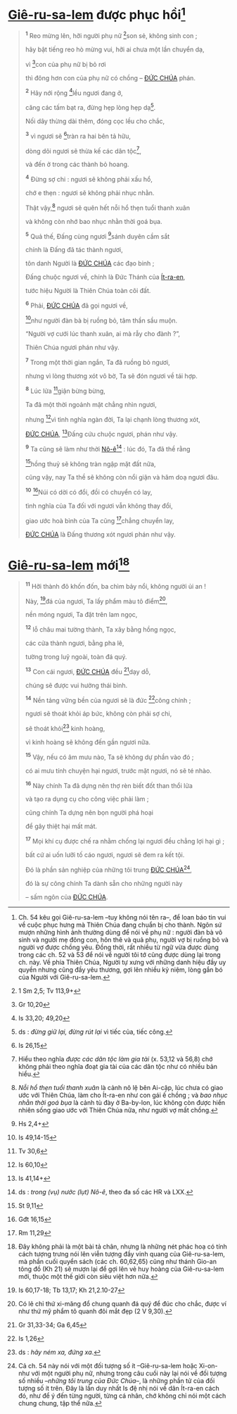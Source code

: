 # [Giê-ru-sa-lem]() được phục hồi[^1-1c071335-8d5c-452e-98dd-963a3cc2d490]

> <sup><b>1</b></sup> Reo mừng lên, hỡi người phụ nữ [^1@-1c071335-8d5c-452e-98dd-963a3cc2d490]son sẻ, không sinh con ;
>
> hãy bật tiếng reo hò mừng vui, hỡi ai chưa một lần chuyển dạ,
>
> vì [^2@-1c071335-8d5c-452e-98dd-963a3cc2d490]con của phụ nữ bị bỏ rơi
>
> thì đông hơn con của phụ nữ có chồng – [ĐỨC CHÚA]() phán.
>
> <sup><b>2</b></sup> Hãy nới rộng [^3@-1c071335-8d5c-452e-98dd-963a3cc2d490]lều ngươi đang ở,
>
> căng các tấm bạt ra, đừng hẹp lòng hẹp dạ[^2-1c071335-8d5c-452e-98dd-963a3cc2d490].
>
> Nối dây thừng dài thêm, đóng cọc lều cho chắc,
>
> <sup><b>3</b></sup> vì ngươi sẽ [^4@-1c071335-8d5c-452e-98dd-963a3cc2d490]tràn ra hai bên tả hữu,
>
> dòng dõi ngươi sẽ thừa kế các dân tộc[^3-1c071335-8d5c-452e-98dd-963a3cc2d490],
>
> và đến ở trong các thành bỏ hoang.
>
> <sup><b>4</b></sup> Đừng sợ chi : ngươi sẽ không phải xấu hổ,
>
> chớ e thẹn : ngươi sẽ không phải nhục nhằn.
>
> Thật vậy,[^4-1c071335-8d5c-452e-98dd-963a3cc2d490] ngươi sẽ quên hết nỗi hổ thẹn tuổi thanh xuân
>
> và không còn nhớ bao nhục nhằn thời goá bụa.
>
> <sup><b>5</b></sup> Quả thế, Đấng cùng ngươi [^5@-1c071335-8d5c-452e-98dd-963a3cc2d490]sánh duyên cầm sắt
>
> chính là Đấng đã tác thành ngươi,
>
> tôn danh Người là [ĐỨC CHÚA]() các đạo binh ;
>
> Đấng chuộc ngươi về, chính là Đức Thánh của [Ít-ra-en](),
>
> tước hiệu Người là Thiên Chúa toàn cõi đất.
>
> <sup><b>6</b></sup> Phải, [ĐỨC CHÚA]() đã gọi ngươi về,
>
> [^6@-1c071335-8d5c-452e-98dd-963a3cc2d490]như người đàn bà bị ruồng bỏ, tâm thần sầu muộn.
>
> “Người vợ cưới lúc thanh xuân, ai mà rẫy cho đành ?”,
>
> Thiên Chúa ngươi phán như vậy.
>
> <sup><b>7</b></sup> Trong một thời gian ngắn, Ta đã ruồng bỏ ngươi,
>
> nhưng vì lòng thương xót vô bờ, Ta sẽ đón ngươi về tái hợp.
>
> <sup><b>8</b></sup> Lúc lửa [^7@-1c071335-8d5c-452e-98dd-963a3cc2d490]giận bừng bừng,
>
> Ta đã một thời ngoảnh mặt chẳng nhìn ngươi,
>
> nhưng [^8@-1c071335-8d5c-452e-98dd-963a3cc2d490]vì tình nghĩa ngàn đời, Ta lại chạnh lòng thương xót,
>
> [ĐỨC CHÚA](), [^9@-1c071335-8d5c-452e-98dd-963a3cc2d490]Đấng cứu chuộc ngươi, phán như vậy.
>
> <sup><b>9</b></sup> Ta cũng sẽ làm như thời [Nô-ê]()[^5-1c071335-8d5c-452e-98dd-963a3cc2d490] : lúc đó, Ta đã thề rằng
>
> [^10@-1c071335-8d5c-452e-98dd-963a3cc2d490]hồng thuỷ sẽ không tràn ngập mặt đất nữa,
>
> cũng vậy, nay Ta thề sẽ không còn nổi giận và hăm doạ ngươi đâu.
>
> <sup><b>10</b></sup> [^11@-1c071335-8d5c-452e-98dd-963a3cc2d490]Núi có dời có đổi, đồi có chuyển có lay,
>
> tình nghĩa của Ta đối với ngươi vẫn không thay đổi,
>
> giao ước hoà bình của Ta cũng [^12@-1c071335-8d5c-452e-98dd-963a3cc2d490]chẳng chuyển lay,
>
> [ĐỨC CHÚA]() là Đấng thương xót ngươi phán như vậy.

# [Giê-ru-sa-lem]() mới[^6-1c071335-8d5c-452e-98dd-963a3cc2d490]

> <sup><b>11</b></sup> Hỡi thành đô khốn đốn, ba chìm bảy nổi, không người ủi an !
>
> Này, [^13@-1c071335-8d5c-452e-98dd-963a3cc2d490]đá của ngươi, Ta lấy phẩm màu tô điểm[^7-1c071335-8d5c-452e-98dd-963a3cc2d490],
>
> nền móng ngươi, Ta đặt trên lam ngọc,
>
> <sup><b>12</b></sup> lỗ châu mai tường thành, Ta xây bằng hồng ngọc,
>
> các cửa thành ngươi, bằng pha lê,
>
> tường trong luỹ ngoài, toàn đá quý.
>
> <sup><b>13</b></sup> Con cái ngươi, [ĐỨC CHÚA]() đều [^14@-1c071335-8d5c-452e-98dd-963a3cc2d490]dạy dỗ,
>
> chúng sẽ được vui hưởng thái bình.
>
> <sup><b>14</b></sup> Nền tảng vững bền của ngươi sẽ là đức [^15@-1c071335-8d5c-452e-98dd-963a3cc2d490]công chính ;
>
> ngươi sẽ thoát khỏi áp bức, không còn phải sợ chi,
>
> sẽ thoát khỏi[^8-1c071335-8d5c-452e-98dd-963a3cc2d490] kinh hoàng,
>
> vì kinh hoàng sẽ không đến gần ngươi nữa.
>
> <sup><b>15</b></sup> Vậy, nếu có âm mưu nào, Ta sẽ không dự phần vào đó ;
>
> có ai mưu tính chuyện hại ngươi, trước mặt ngươi, nó sẽ té nhào.
>
> <sup><b>16</b></sup> Này chính Ta đã dựng nên thợ rèn biết đốt than thổi lửa
>
> và tạo ra dụng cụ cho công việc phải làm ;
>
> cũng chính Ta dựng nên bọn người phá hoại
>
> để gây thiệt hại mất mát.
>
> <sup><b>17</b></sup> Mọi khí cụ được chế ra nhằm chống lại ngươi đều chẳng lợi hại gì ;
>
> bất cứ ai uốn lưỡi tố cáo ngươi, ngươi sẽ đem ra kết tội.
>
> Đó là phần sản nghiệp của những tôi trung [ĐỨC CHÚA]()[^9-1c071335-8d5c-452e-98dd-963a3cc2d490],
>
> đó là sự công chính Ta dành sẵn cho những người này
>
> – sấm ngôn của [ĐỨC CHÚA]().

[^1-1c071335-8d5c-452e-98dd-963a3cc2d490]: Ch. 54 kêu gọi Giê-ru-sa-lem –tuy không nói tên ra–, để loan báo tin vui về cuộc phục hưng mà Thiên Chúa đang chuẩn bị cho thành. Ngôn sứ mượn những hình ảnh thường dùng để nói về phụ nữ : người đàn bà vô sinh và người mẹ đông con, hôn thê và quả phụ, người vợ bị ruồng bỏ và người vợ được chồng yêu. Đồng thời, rất nhiều từ ngữ vừa được dùng trong các ch. 52 và 53 để nói về người tôi tớ cũng được dùng lại trong ch. này. Về phía Thiên Chúa, Người tự xưng với những danh hiệu đầy uy quyền nhưng cũng đầy yêu thương, gợi lên nhiều kỷ niệm, lòng gắn bó của Người với Giê-ru-sa-lem.
[^2-1c071335-8d5c-452e-98dd-963a3cc2d490]: ds : *đừng giữ lại, đừng rút lại* vì tiếc của, tiếc công.
[^3-1c071335-8d5c-452e-98dd-963a3cc2d490]: Hiểu theo nghĩa *được các dân tộc làm gia tài* (x. 53,12 và 56,8) chớ không phải theo nghĩa đoạt gia tài của các dân tộc như có nhiều bản hiểu.
[^4-1c071335-8d5c-452e-98dd-963a3cc2d490]: *Nỗi hổ thẹn tuổi thanh xuân* là cảnh nô lệ bên Ai-cập, lúc chưa có giao ước với Thiên Chúa, làm cho Ít-ra-en như con gái ế chồng ; và *bao nhục nhằn thời goá bụa* là cảnh tù đày ở Ba-by-lon, lúc không còn được hiển nhiên sống giao ước với Thiên Chúa nữa, như người vợ mất chồng.
[^5-1c071335-8d5c-452e-98dd-963a3cc2d490]: ds : *trong (vụ) nước (lụt) Nô-ê*, theo đa số các HR và LXX.
[^6-1c071335-8d5c-452e-98dd-963a3cc2d490]: Đây không phải là một bài tả chân, nhưng là những nét phác hoạ có tính cách tượng trưng nói lên viễn tượng đầy vinh quang của Giê-ru-sa-lem, mà phần cuối quyển sách (các ch. 60,62,65) cũng như thánh Gio-an tông đồ (Kh 21) sẽ mượn lại để gợi lên vẻ huy hoàng của Giê-ru-sa-lem mới, thuộc một thế giới còn siêu việt hơn nữa.
[^7-1c071335-8d5c-452e-98dd-963a3cc2d490]: Có lẽ chỉ thứ xi-măng đổ chung quanh đá quý để đúc cho chắc, được ví như thứ mỹ phẩm tô quanh đôi mắt đẹp (2 V 9,30).
[^8-1c071335-8d5c-452e-98dd-963a3cc2d490]: ds : *hãy ném xa, đứng xa*.
[^9-1c071335-8d5c-452e-98dd-963a3cc2d490]: Cả ch. 54 này nói với một đối tượng số ít –Giê-ru-sa-lem hoặc Xi-on- như với một người phụ nữ, nhưng trong câu cuối này lại nói về đối tượng số nhiều –*những tôi trung của Đức Chúa*–, là những phần tử của đối tượng số ít trên. Đây là lần duy nhất Is đệ nhị nói về dân Ít-ra-en cách đó, như để ý đến từng người, từng cá nhân, chớ không chỉ nói một cách chung chung, tập thể nữa.
[^1@-1c071335-8d5c-452e-98dd-963a3cc2d490]: 1 Sm 2,5; Tv 113,9+
[^2@-1c071335-8d5c-452e-98dd-963a3cc2d490]: Gr 10,20
[^3@-1c071335-8d5c-452e-98dd-963a3cc2d490]: Is 33,20; 49,20
[^4@-1c071335-8d5c-452e-98dd-963a3cc2d490]: Is 26,15
[^5@-1c071335-8d5c-452e-98dd-963a3cc2d490]: Hs 2,4+
[^6@-1c071335-8d5c-452e-98dd-963a3cc2d490]: Is 49,14-15
[^7@-1c071335-8d5c-452e-98dd-963a3cc2d490]: Tv 30,6
[^8@-1c071335-8d5c-452e-98dd-963a3cc2d490]: Is 60,10
[^9@-1c071335-8d5c-452e-98dd-963a3cc2d490]: Is 41,14+
[^10@-1c071335-8d5c-452e-98dd-963a3cc2d490]: St 9,11
[^11@-1c071335-8d5c-452e-98dd-963a3cc2d490]: Gđt 16,15
[^12@-1c071335-8d5c-452e-98dd-963a3cc2d490]: Rm 11,29
[^13@-1c071335-8d5c-452e-98dd-963a3cc2d490]: Is 60,17-18; Tb 13,17; Kh 21,2.10-27
[^14@-1c071335-8d5c-452e-98dd-963a3cc2d490]: Gr 31,33-34; Ga 6,45
[^15@-1c071335-8d5c-452e-98dd-963a3cc2d490]: Is 1,26